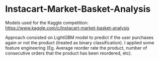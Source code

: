 # Instacart-Market-Basket-Analysis
Models used for the Kaggle competition: https://www.kaggle.com/c/instacart-market-basket-analysis

Approach consisted on LightGBM model to predict if the user purchases again or not the product (treated as binary classification). I applied some feature engineering (Eg. Average reorder rate the product, number of consecutive orders that the product has been reordered, etc).
